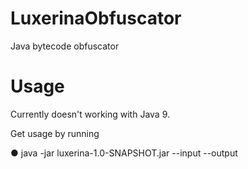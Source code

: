 # LuxerinaObfuscator
Java bytecode obfuscator

# Usage
Currently doesn't working with Java 9.

Get usage by running

● java -jar luxerina-1.0-SNAPSHOT.jar --input <inputjar> --output <outputjar>
